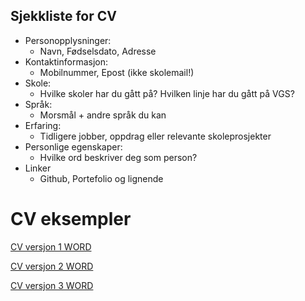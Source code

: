 ## Sjekkliste for CV

- Personopplysninger:
  - Navn, Fødselsdato, Adresse
- Kontaktinformasjon:
  - Mobilnummer, Epost (ikke skolemail!)
- Skole:
  - Hvilke skoler har du gått på? Hvilken linje har du gått på VGS?
- Språk:
  - Morsmål + andre språk du kan
- Erfaring:
  - Tidligere jobber, oppdrag eller relevante skoleprosjekter
- Personlige egenskaper:
  - Hvilke ord beskriver deg som person?
- Linker
  - Github, Portefolio og lignende

# CV eksempler

[CV versjon 1 WORD](https://github.com/Madelelo/CV-eksempler/blob/main/CV/CV-MAL1.docx)

[CV versjon 2 WORD](https://github.com/Madelelo/CV-eksempler/blob/main/CV/CV-MAL2.docx)

[CV versjon 3 WORD](https://github.com/Madelelo/CV-eksempler/blob/main/CV/CV-MAL3.docx)
